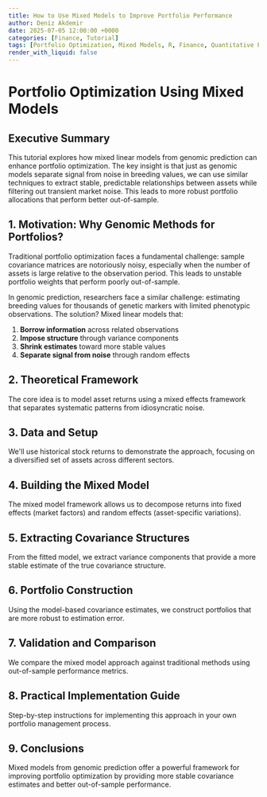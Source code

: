 ```yaml
---
title: How to Use Mixed Models to Improve Portfolio Performance
author: Deniz Akdemir
date: 2025-07-05 12:00:00 +0000
categories: [Finance, Tutorial]
tags: [Portfolio Optimization, Mixed Models, R, Finance, Quantitative Finance]
render_with_liquid: false
---
```


# Portfolio Optimization Using Mixed Models

## Executive Summary

This tutorial explores how mixed linear models from genomic prediction can enhance portfolio optimization. The key insight is that just as genomic models separate signal from noise in breeding values, we can use similar techniques to extract stable, predictable relationships between assets while filtering out transient market noise. This leads to more robust portfolio allocations that perform better out-of-sample.

## 1. Motivation: Why Genomic Methods for Portfolios?

Traditional portfolio optimization faces a fundamental challenge: sample covariance matrices are notoriously noisy, especially when the number of assets is large relative to the observation period. This leads to unstable portfolio weights that perform poorly out-of-sample.

In genomic prediction, researchers face a similar challenge: estimating breeding values for thousands of genetic markers with limited phenotypic observations. The solution? Mixed linear models that:

1. **Borrow information** across related observations
2. **Impose structure** through variance components
3. **Shrink estimates** toward more stable values
4. **Separate signal from noise** through random effects

## 2. Theoretical Framework

The core idea is to model asset returns using a mixed effects framework that separates systematic patterns from idiosyncratic noise.

## 3. Data and Setup

We'll use historical stock returns to demonstrate the approach, focusing on a diversified set of assets across different sectors.

## 4. Building the Mixed Model

The mixed model framework allows us to decompose returns into fixed effects (market factors) and random effects (asset-specific variations).

## 5. Extracting Covariance Structures

From the fitted model, we extract variance components that provide a more stable estimate of the true covariance structure.

## 6. Portfolio Construction

Using the model-based covariance estimates, we construct portfolios that are more robust to estimation error.

## 7. Validation and Comparison

We compare the mixed model approach against traditional methods using out-of-sample performance metrics.

## 8. Practical Implementation Guide

Step-by-step instructions for implementing this approach in your own portfolio management process.

## 9. Conclusions

Mixed models from genomic prediction offer a powerful framework for improving portfolio optimization by providing more stable covariance estimates and better out-of-sample performance.